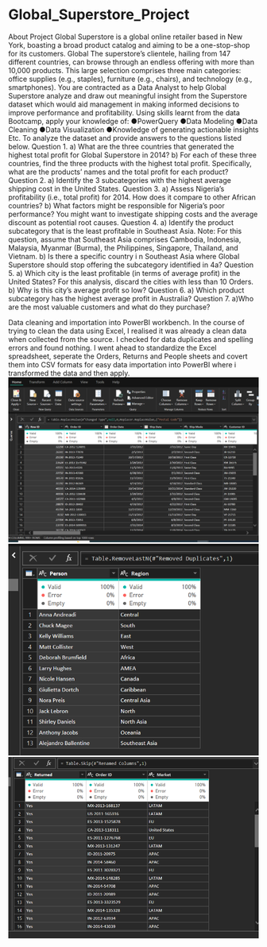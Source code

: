 # Global_Superstore_Project
About Project
 Global Superstore is a global online retailer based in New York, boasting a broad product catalog and
 aiming to be a one-stop-shop for its customers. Global The superstore’s clientele, hailing from 147
 different countries, can browse through an endless offering with more than 10,000 products. This large
 selection comprises three main categories: office supplies (e.g., staples), furniture (e.g., chairs), and
 technology (e.g., smartphones).
 You are contracted as a Data Analyst to help Global Superstore analyze and draw out meaningful insight
 from the Superstore dataset which would aid management in making informed decisions to improve
 performance and profitability.
 Using skills learnt from the data Bootcamp, apply your knowledge of:
 ●PowerQuery
 ●Data Modeling
 ●Data Cleaning
 ●Data Visualization
 ●Knowledge of generating actionable insights Etc.
 To analyze the dataset and provide answers to the questions listed below.
 Question 1.
 a) What are the three countries that generated the highest total profit for Global Superstore in 2014?
 b) For each of these three countries, find the three products with the highest total profit. Specifically,
 what are the products’ names and the total profit for each product?
 Question 2.
 a) Identify the 3 subcategories with the highest average shipping cost in the United States.
Question 3.
 a) Assess Nigeria’s profitability (i.e., total profit) for 2014. How does it compare to other African
 countries?
 b) What factors might be responsible for Nigeria’s poor performance? You might want to investigate
 shipping costs and the average discount as potential root causes.
 Question 4.
 a) Identify the product subcategory that is the least profitable in Southeast Asia.
 Note: For this question, assume that Southeast Asia comprises Cambodia, Indonesia, Malaysia, Myanmar
 (Burma), the Philippines, Singapore, Thailand, and Vietnam.
 b) Is there a specific country i n Southeast Asia where Global Superstore should stop offering the
 subcategory identified in 4a?
 Question 5.
 a) Which city is the least profitable (in terms of average profit) in the United States? For this analysis,
 discard the cities with less than 10 Orders. b) Why is this city’s average profit so low?
 Question 6.
 a) Which product subcategory has the highest average profit in Australia?
 Question 7.
 a)Who are the most valuable customers and what do they purchase?

Data cleaning and importation into PowerBI workbench.
In the course of trying to clean the data using Excel, I realised it was already a clean data when collected from the source. I checked for data duplicates and spelling errors and found nothing. I went ahead to standardize the Excel spreadsheet, seperate the Orders, Returns and People sheets and covert them into CSV formats for easy data importation into PowerBI where i transformed the data and then apply.
![alt text](image-2.png)
![alt text](image-3.png)
![alt text](image-4.png)
